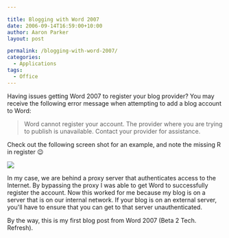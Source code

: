 ```yaml
---

title: Blogging with Word 2007
date: 2006-09-14T16:59:00+10:00
author: Aaron Parker
layout: post

permalink: /blogging-with-word-2007/
categories:
  - Applications
tags:
  - Office
---
```

Having issues getting Word 2007 to register your blog provider? You may receive the following error message when attempting to add a blog account to Word:

> Word cannot register your account. The provider where you are trying to publish is unavailable. Contact your provider for assistance.

Check out the following screen shot for an example, and note the missing R in register 😉

![]({{site.baseurl}}/media/2006/09/1000.14.108.OfficeBlogError.JPG) 

In my case, we are behind a proxy server that authenticates access to the Internet. By bypassing the proxy I was able to get Word to successfully register the account. Now this worked for me because my blog is on a server that is on our internal network. If your blog is on an external server, you'll have to ensure that you can get to that server unauthenticated.

By the way, this is my first blog post from Word 2007 (Beta 2 Tech. Refresh).
